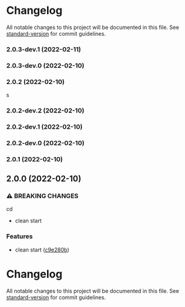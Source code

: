 # Changelog

All notable changes to this project will be documented in this file. See [standard-version](https://github.com/conventional-changelog/standard-version) for commit guidelines.

### 2.0.3-dev.1 (2022-02-11)

### 2.0.3-dev.0 (2022-02-10)

### 2.0.2 (2022-02-10)
s
### 2.0.2-dev.2 (2022-02-10)

### 2.0.2-dev.1 (2022-02-10)

### 2.0.2-dev.0 (2022-02-10)

### 2.0.1 (2022-02-10)

## 2.0.0 (2022-02-10)


### ⚠ BREAKING CHANGES
cd
* clean start

### Features

* clean start ([c9e280b](https://github.com/Ruandv/cypressTesting_POC/commit/c9e280b30ae5ce4fe57c087a016c310473760517))

# Changelog

All notable changes to this project will be documented in this file. See [standard-version](https://github.com/conventional-changelog/standard-version) for commit guidelines.
